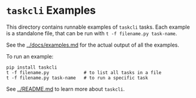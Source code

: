 # `taskcli` Examples

This directory contains runnable examples of `taskcli` tasks.
Each example is a standalone file, that can be run with `t -f filename.py task-name`.

See the [../docs/examples.md](../docs/examples.md) for the actual output of all the examples.

To run an example:
```
pip install taskcli
t -f filename.py             # to list all tasks in a file
t -f filename.py task-name   # to run a specific task
```

See [../README.md](../README.md) to learn more about `taskcli`.